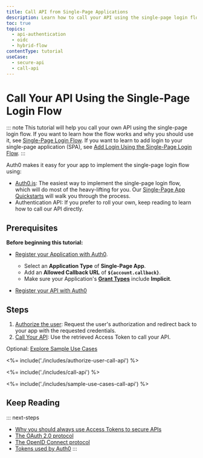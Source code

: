 ```yaml
---
title: Call API from Single-Page Applications
description: Learn how to call your API using the single-page login flow
toc: true
topics:
  - api-authentication
  - oidc
  - hybrid-flow
contentType: tutorial
useCase:
  - secure-api
  - call-api
---
```

# Call Your API Using the Single-Page Login Flow

::: note
This tutorial will help you call your own API using the single-page login flow. If you want to learn how the flow works and why you should use it, see [Single-Page Login Flow](/flows/concepts/single-page-login-flow). If you want to learn to add login to your single-page application (SPA), see [Add Login Using the Single-Page Login Flow](/flows/guides/single-page-login-flow/add-login-using-single-page-login-flow).
:::

Auth0 makes it easy for your app to implement the single-page login flow using:

* [Auth0.js](/libraries/auth0js): The easiest way to implement the single-page login flow, which will do most of the heavy-lifting for you. Our [Single-Page App Quickstarts](/quickstart/spa) will walk you through the process.
* Authentication API: If you prefer to roll your own, keep reading to learn how to call our API directly.

## Prerequisites

**Before beginning this tutorial:**

* [Register your Application with Auth0](/dashboard/guides/applications/register-app-spa). 
  * Select an **Application Type** of **Single-Page App**.
  * Add an **Allowed Callback URL** of **`${account.callback}`**.
  * Make sure your Application's **[Grant Types](/dashboard/guides/applications/update-grant-types)** include **Implicit**.

* [Register your API with Auth0](/architecture-scenarios/spa-api/part-2#create-the-api)

## Steps

1. [Authorize the user](#authorize-the-user): 
Request the user's authorization and redirect back to your app with the requested credentials.
2. [Call Your API](#call-api): 
Use the retrieved Access Token to call your API.

Optional: [Explore Sample Use Cases](#sample-use-cases)

<%= include('./includes/authorize-user-call-api') %>

<%= include('./includes/call-api') %>

<%= include('./includes/sample-use-cases-call-api') %>

## Keep Reading

::: next-steps
- [Why you should always use Access Tokens to secure APIs](/api-auth/why-use-access-tokens-to-secure-apis)
- [The OAuth 2.0 protocol](/protocols/oauth2)
- [The OpenID Connect protocol](/protocols/oidc)
- [Tokens used by Auth0](/tokens)
:::
